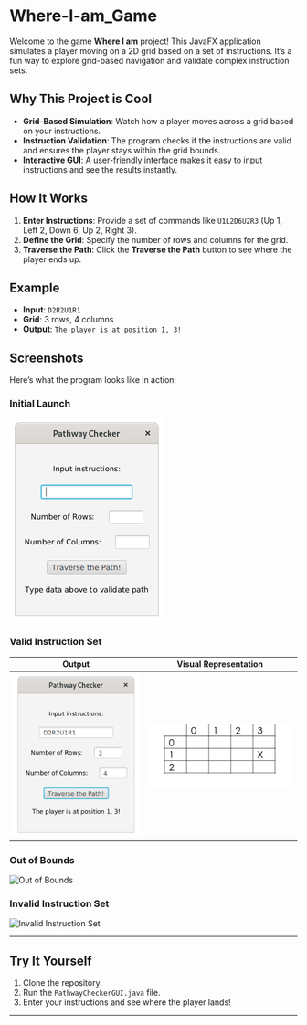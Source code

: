 # Where-I-am_Game
Welcome to the game **Where I am** project! This JavaFX application simulates a player moving on a 2D grid based on a set of instructions. It’s a fun way to explore grid-based navigation and validate complex instruction sets.

## Why This Project is Cool
- **Grid-Based Simulation**: Watch how a player moves across a grid based on your instructions.
- **Instruction Validation**: The program checks if the instructions are valid and ensures the player stays within the grid bounds.
- **Interactive GUI**: A user-friendly interface makes it easy to input instructions and see the results instantly.

## How It Works
1. **Enter Instructions**: Provide a set of commands like `U1L2D6U2R3` (Up 1, Left 2, Down 6, Up 2, Right 3).
2. **Define the Grid**: Specify the number of rows and columns for the grid.
3. **Traverse the Path**: Click the **Traverse the Path** button to see where the player ends up.

## Example
- **Input**: `D2R2U1R1`  
- **Grid**: 3 rows, 4 columns  
- **Output**: `The player is at position 1, 3!`

## Screenshots
Here’s what the program looks like in action:

### Initial Launch
![Initial Launch](https://github.com/BitByBit-05/Where-I-am_Game/blob/main/Initial.png?raw=true)

### Valid Instruction Set
| Output | Visual Representation |
|---------|---------|
| ![Image 1](https://github.com/BitByBit-05/Where-I-am_Game/blob/main/Output.png?raw=true) | ![Image 2](https://github.com/BitByBit-05/Where-I-am_Game/blob/main/VisualR.png?raw=true) |

### Out of Bounds
![Out of Bounds](https://github.com/your-username/BlackJack_Game/raw/main/pathway_outofbounds.png)

### Invalid Instruction Set
![Invalid Instruction Set](https://github.com/your-username/BlackJack_Game/raw/main/pathway_invalid.png)

---

## Try It Yourself
1. Clone the repository.
2. Run the `PathwayCheckerGUI.java` file.
3. Enter your instructions and see where the player lands!

---
